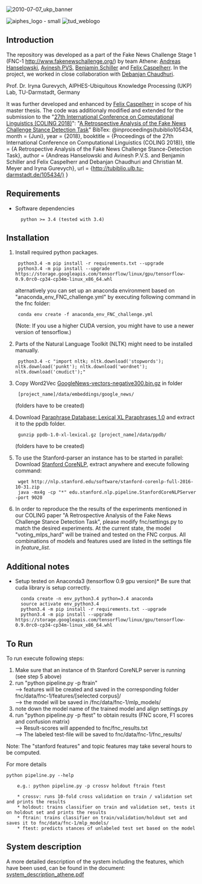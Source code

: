

![2010-07-07_ukp_banner](https://user-images.githubusercontent.com/29311022/27184688-27629126-51e3-11e7-9a23-276628da2430.png)

![aiphes_logo - small](https://user-images.githubusercontent.com/29311022/27278631-2e19f99e-54e2-11e7-919c-f89ae0c90648.png)
![tud_weblogo](https://user-images.githubusercontent.com/29311022/27184769-65c6583a-51e3-11e7-90e0-12a4bdf292e2.png)



## Introduction

The repository was developed as a part of the Fake News Challenge Stage 1 (FNC-1 http://www.fakenewschallenge.org/) by team Athene:
[Andreas Hanselowski](mailto:hanselowski@aiphes.tu-darmstadt.de), [Avinesh PVS](mailto:avinesh@aiphes.tu-darmstadt.de), [Benjamin Schiller](mailto:schiller.benny@googlemail.com) and [Felix Caspelherr](mailto:felixc@shared-files.de).
In the project, we worked in close collaboration with [Debanjan Chaudhuri](mailto:deba.kgec@gmail.com). 

Prof. Dr. Iryna Gurevych, AIPHES-Ubiquitous Knowledge Processing (UKP) Lab, TU-Darmstadt, Germany

It was further developed and enhanced by [Felix Caspelherr](mailto:felixc@shared-files.de) in scope of his master thesis.
The code was additionaly modified and extended for the submission to the "[27th International Conference on Computational Linguistics (COLING 2018)](https://coling2018.org/)":
"[A Retrospective Analysis of the Fake News Challenge Stance Detection Task](https://arxiv.org/pdf/1806.05180.pdf)"
BibTex:
@inproceedings{tubiblio105434,
           month = {Juni},
            year = {2018},
       booktitle = {Proceedings of the 27th International Conference on Computational Linguistics (COLING 2018)},
           title = {A Retrospective Analysis of the Fake News Challenge Stance-Detection Task},
          author = {Andreas Hanselowski and Avinesh P.V.S. and Benjamin Schiller and Felix Caspelherr and Debanjan Chaudhuri and Christian M. Meyer and Iryna Gurevych},
             url = {http://tubiblio.ulb.tu-darmstadt.de/105434/}
}

## Requirements

* Software dependencies
	
		python >= 3.4 (tested with 3.4)
	
## Installation

1. Install required python packages.

		python3.4 -m pip install -r requirements.txt --upgrade
		python3.4 -m pip install --upgrade https://storage.googleapis.com/tensorflow/linux/gpu/tensorflow-0.9.0rc0-cp34-cp34m-linux_x86_64.whl
    
    alternatively you can set up an anaconda environment based on "anaconda_env_FNC_challenge.yml" by executing following command in the fnc folder:
        
        conda env create -f anaconda_env_FNC_challenge.yml
        
    (Note: If you use a higher CUDA version, you might have to use a newer version of tensorflow.)
        
2. Parts of the Natural Language Toolkit (NLTK) might need to be installed manually.

		python3.4 -c "import nltk; nltk.download('stopwords'); nltk.download('punkt'); nltk.download('wordnet'); nltk.download('cmudict');"
	      
3. Copy Word2Vec [GoogleNews-vectors-negative300.bin.gz](https://drive.google.com/file/d/0B7XkCwpI5KDYNlNUTTlSS21pQmM/edit) in folder 

        [project_name]/data/embeddings/google_news/ 
        
    (folders have to be created)

4. Download [Paraphrase Database: Lexical XL Paraphrases 1.0](http://www.cis.upenn.edu/~ccb/ppdb/release-1.0/ppdb-1.0-xl-lexical.gz) and extract it to the ppdb folder.
	
		gunzip ppdb-1.0-xl-lexical.gz [project_name]/data/ppdb/
		
    (folders have to be created)
        
5. To use the Stanford-parser an instance has to be started in parallel: Download [Stanford CoreNLP](https://stanfordnlp.github.io/CoreNLP/index.html), extract anywhere and execute following command: 

		wget http://nlp.stanford.edu/software/stanford-corenlp-full-2016-10-31.zip
		java -mx4g -cp "*" edu.stanford.nlp.pipeline.StanfordCoreNLPServer -port 9020
		
6. In order to reproduce the the results of the experiments mentioned in our COLING paper "A Retrospective Analysis of the Fake News Challenge Stance Detection Task", please modify fnc/settings.py to match the desired experiments.
At the current state, the model "voting_mlps_hard" will be trained and tested on the FNC corpus. All combinations of models and features used are listed in the settings file in _feature_list_.

## Additional notes

* Setup tested on Anaconda3 (tensorflow 0.9 gpu version)*
Be sure that cuda library is setup correctly.

		conda create -n env_python3.4 python=3.4 anaconda
		source activate env_python3.4
		python3.4 -m pip install -r requirements.txt --upgrade
		python3.4 -m pip install --upgrade https://storage.googleapis.com/tensorflow/linux/gpu/tensorflow-0.9.0rc0-cp34-cp34m-linux_x86_64.whl

	
## To Run

To run execute following steps:
1. Make sure that an instance of th Stanford CoreNLP server is running (see step 5 above)
2. run "python pipeline.py -p ftrain"
    <br /> --> features will be created and saved in the corresponding folder fnc/data/fnc-1/features/[selected corpus]/
    <br /> --> the model will be saved in /fnc/data/fnc-1/mlp_models/
3. note down the model name of the trained model and align settings.py
4. run "python pipeline.py -p ftest" to obtain results (FNC score, F1 scores and confusion matrix)
    <br /> --> Result-scores will appended to fnc/fnc_results.txt
    <br /> --> The labeled test-file will be saved to fnc/data/fnc-1/fnc_results/
 
Note: The "stanford features" and topic features may take several hours to be computed.

For more details
		
	python pipeline.py --help         
        
        e.g.: python pipeline.py -p crossv holdout ftrain ftest
        
        * crossv: runs 10-fold cross validation on train / validation set and prints the results
        * holdout: trains classifier on train and validation set, tests it on holdout set and prints the results
        * ftrain: trains classifier on train/validation/holdout set and saves it to fnc/data/fnc-1/mlp_models/
        * ftest: predicts stances of unlabeled test set based on the model

## System description

A more detailed description of the system including the features, which have been used, can be found in the document: [system_description_athene.pdf](https://github.com/hanselowski/athene_system/edit/master/system_description_athene.pdf)
